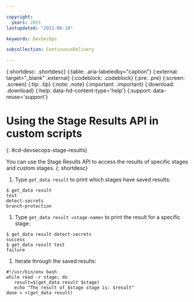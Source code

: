 ```yaml
---

copyright:
  years: 2021
lastupdated: "2021-06-18"

keywords: DevSecOps

subcollection: ContinuousDelivery

---
```


{:shortdesc: .shortdesc}
{:table: .aria-labeledby="caption"}
{:external: target="_blank" .external}
{:codeblock: .codeblock}
{:pre: .pre}
{:screen: .screen}
{:tip: .tip}
{:note: .note}
{:important: .important}
{:download: .download}
{:help: data-hd-content-type='help'}
{:support: data-reuse='support'}

# Using the Stage Results API in custom scripts
{: #cd-devsecops-stage-results}

You can use the Stage Results API to access the results of specific stages and custom stages.
{: shortdesc}

1. Type `get_data result` to print which stages have saved results:

 ```
$ get_data result
test
detect-secrets
branch-protection
```

1. Type `get_data result <stage-name>` to print the result for a specific stage:

 ```
$ get_data result detect-secrets
success
$ get_data result test
failure
```

1. Iterate through the saved results:

 ```
#!/usr/bin/env bash
while read -r stage; do
    result=$(get_data result $stage)
    echo "The result of $stage stage is: $result"
done < <(get_data result)
```


